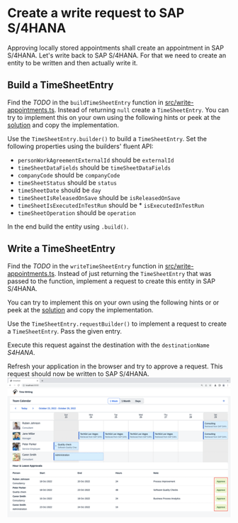 # Create a write request to SAP S/4HANA
Approving locally stored appointments shall create an appointment in SAP S/4HANA. Let's write back to SAP S/4HANA. For that we need to create an entity to be written and then actually write it.

## Build a TimeSheetEntry
Find the *TODO* in the `buildTimeSheetEntry` function in [src/write-appointments.ts](../src/write-appointments.ts). Instead of returning `null` create a `TimeSheetEntry`. You can try to implement this on your own using the following hints or peek at the [solution](SOLUTION.md#build-a-timesheetentry) and copy the implementation.

Use the `TimeSheetEntry.builder()` to build a `TimeSheetEntry`. Set the following properties using the builders' fluent API:

* `personWorkAgreementExternalId` should be `externalId`
* `timeSheetDataFields` should be `timeSheetDataFields`
* `companyCode` should be `companyCode`
* `timeSheetStatus` should be `status`
* `timeSheetDate` should be `day`
* `timeSheetIsReleasedOnSave` should be `isReleasedOnSave`
* `timeSheetIsExecutedInTestRun` should be * `isExecutedInTestRun`
* `timeSheetOperation` should be `operation`

In the end build the entity using `.build()`.

## Write a TimeSheetEntry
Find the *TODO* in the `writeTimeSheetEntry` function in [src/write-appointments.ts](../src/write-appointments.ts). Instead of just returning the `TimeSheetEntry` that was passed to the function, implement a request to create this entity in SAP S/4HANA.

You can try to implement this on your own using the following hints or or peek at the [solution](SOLUTION.md#write-a-timesheetentry) and copy the implementation.

Use the `TimeSheetEntry.requestBuilder()` to implement a request to create a `TimeSheetEntry`. Pass the given entry.

Execute this request against the destination with the `destinationName` *S4HANA*.

Refresh your application in the browser and try to approve a request. This request should now be written to SAP S/4HANA.
![Local Write](images/approve.png)
